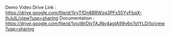 Demo Video Drive Link : https://drive.google.com/file/d/1jryTfDn8BRWzq3PFx55YyFbqX-lhJuIL/view?usp=sharing
Documentation : https://drive.google.com/file/d/1vjuWrDIyTAJNv4agIA99v6n7sfYLDi1o/view?usp=sharing
